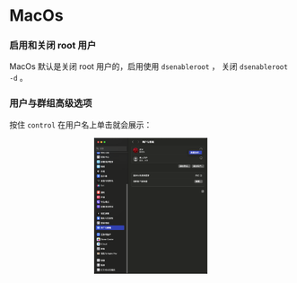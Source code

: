 # MacOs 

### 启用和关闭 root 用户
MacOs 默认是关闭 root 用户的，启用使用 `dsenableroot` ， 关闭 `dsenableroot -d` 。

### 用户与群组高级选项
按住 `control` 在用户名上单击就会展示：
<center><img src="pics/macos-user.png" width="40%"></center>